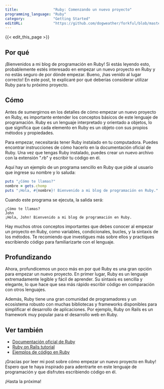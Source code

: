 ```yaml
---
title:                "Ruby: Comenzando un nuevo proyecto"
programming_language: "Ruby"
category:             "Getting Started"
editURL:              "https://github.com/dogweather/forkful/blob/master/content/es/ruby/starting-a-new-project.md"
---
```


{{< edit_this_page >}}

## Por qué

¡Bienvenidos a mi blog de programación en Ruby! Si estás leyendo esto, probablemente estés interesado en empezar un nuevo proyecto en Ruby y no estás seguro de por dónde empezar. Bueno, ¡has venido al lugar correcto! En este post, te explicaré por qué deberías considerar utilizar Ruby para tu próximo proyecto.

## Cómo

Antes de sumergirnos en los detalles de cómo empezar un nuevo proyecto en Ruby, es importante entender los conceptos básicos de este lenguaje de programación. Ruby es un lenguaje interpretado y orientado a objetos, lo que significa que cada elemento en Ruby es un objeto con sus propios métodos y propiedades.

Para empezar, necesitarás tener Ruby instalado en tu computadora. Puedes encontrar instrucciones de cómo hacerlo en la documentación oficial de Ruby. Una vez que tengas Ruby instalado, puedes crear un nuevo archivo con la extensión ".rb" y escribir tu código en él.

Aquí hay un ejemplo de un programa sencillo en Ruby que pide al usuario que ingrese su nombre y lo saluda:

```Ruby
puts "¿Cómo te llamas?"
nombre = gets.chomp
puts "¡Hola, #{nombre}! Bienvenido a mi blog de programación en Ruby."
```

Cuando este programa se ejecuta, la salida será:

```
¿Cómo te llamas?
John
¡Hola, John! Bienvenido a mi blog de programación en Ruby.
```

Hay muchos otros conceptos importantes que debes conocer al empezar un proyecto en Ruby, como variables, condicionales, bucles, y la sintaxis de los métodos. Te recomiendo que investigues más sobre ellos y practiques escribiendo código para familiarizarte con el lenguaje.

## Profundizando

Ahora, profundicemos un poco más en por qué Ruby es una gran opción para empezar un nuevo proyecto. En primer lugar, Ruby es un lenguaje extremadamente legible y fácil de aprender. Su sintaxis es sencilla y elegante, lo que hace que sea más rápido escribir código en comparación con otros lenguajes.

Además, Ruby tiene una gran comunidad de programadores y un ecosistema robusto con muchas bibliotecas y frameworks disponibles para simplificar el desarrollo de aplicaciones. Por ejemplo, Ruby on Rails es un framework muy popular para el desarrollo web en Ruby.

## Ver también

- [Documentación oficial de Ruby](https://www.ruby-lang.org/es/documentation/)
- [Ruby on Rails tutorial](https://www.railstutorial.org/)
- [Ejemplos de código en Ruby](https://github.com/ruby/ruby/tree/trunk/sample)

¡Gracias por leer mi post sobre cómo empezar un nuevo proyecto en Ruby! Espero que te haya inspirado para adentrarte en este lenguaje de programación y que disfrutes escribiendo código en él.

¡Hasta la próxima!